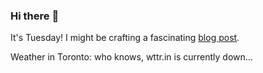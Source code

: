 ### Hi there :wave:

It's Tuesday! I might be crafting a fascinating [blog post](https://benjaminwuethrich.dev).

Weather in Toronto: who knows, wttr.in is currently down...
